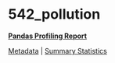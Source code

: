 # 542_pollution

[**Pandas Profiling Report**](https://epistasislab.github.io/penn-ml-benchmarks/profile/542_pollution.html)

[Metadata](metadata.yaml) | [Summary Statistics](summary_stats.csv)


